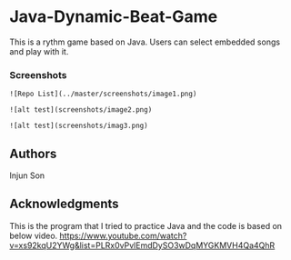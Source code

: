 # Java-Dynamic-Beat-Game

This is a rythm game based on Java. Users can select embedded songs and play with it. 


### Screenshots


```
![Repo List](../master/screenshots/image1.png)
```
```
![alt test](screenshots/image2.png)
```
```
![alt test](screenshots/imag3.png)
```

## Authors
Injun Son


## Acknowledgments
This is the program that I tried to practice Java and the code is based on below video.
https://www.youtube.com/watch?v=xs92kqU2YWg&list=PLRx0vPvlEmdDySO3wDqMYGKMVH4Qa4QhR
